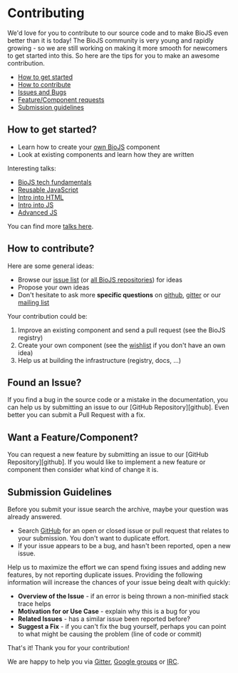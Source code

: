 # Contributing

We'd love for you to contribute to our source code and to make BioJS even better than it is
today! The BioJS community is very young and rapidly growing - so we are still working on making it more smooth for newcomers to get started into this. So here are the tips for you to make an awesome contribution.

 - [How to get started](#getstarted)
 - [How to contribute](#howto)
 - [Issues and Bugs](#issue)
 - [Feature/Component requests](#feature)
 - [Submission guidelines](#submission)

## <a name="getstarted"></a> How to get started?

* Learn how to create your [own BioJS][edu] component
* Look at existing components and learn how they are written

Interesting talks:

* [BioJS tech fundamentals](http://slides.biojs.net/ebi-tech-fundamentals-1/#/22)
* [Reusable JavaScript](https://docs.google.com/presentation/d/1XmLTOI066-mOKGgUe3ynr1LcSpJsfHrTo-u2YK1vVhc/)
* [Intro into HTML](http://slides.biojs.net/ebi-tech-fundamentals-2/#/)
* [Intro into JS](https://greenify.github.io/js-intro/#/)
* [Advanced JS](http://greenify.github.io/js-adv)

You can find more [talks here](https://github.com/biojs-edu/talks).

## <a name="howto"></a> How to contribute?

Here are some general ideas:

* Browse our [issue list][issue] (or [all BioJS repositories][issues_all]) for ideas
* Propose your own ideas
* Don't hesitate to ask more __specific questions__ on [github][issue_new], [gitter][gitter] or our [mailing list][groups]

Your contribution could be:

1. Improve an existing component and send a pull request (see the BioJS registry)
2. Create your own component (see the [wishlist][wishlist] if you don't have an own idea)
3. Help us at building the infrastructure (registry, docs, ...)

## <a name="issue"></a> Found an Issue?

If you find a bug in the source code or a mistake in the documentation, you can help us by
submitting an issue to our [GitHub Repository][github]. Even better you can submit a Pull Request
with a fix.

## <a name="feature"></a> Want a Feature/Component?

You can request a new feature by submitting an issue to our [GitHub Repository][github].  If you
would like to implement a new feature or component then consider what kind of change it is.

## <a name="submission"></a> Submission Guidelines

Before you submit your issue search the archive, maybe your question was already answered.

* Search [GitHub](https://github.com/biojs/biojs/issues?q=) for an open or closed issue or pull request
  that relates to your submission. You don't want to duplicate effort.
* If your issue appears to be a bug, and hasn't been reported, open a new issue.

Help us to maximize the effort we can spend fixing issues and adding new
features, by not reporting duplicate issues.  Providing the following information will increase the
chances of your issue being dealt with quickly:

* **Overview of the Issue** - if an error is being thrown a non-minified stack trace helps
* **Motivation for or Use Case** - explain why this is a bug for you
* **Related Issues** - has a similar issue been reported before?
* **Suggest a Fix** - if you can't fix the bug yourself, perhaps you can point to what might be
  causing the problem (line of code or commit)

That's it! Thank you for your contribution!

We are happy to help you via [Gitter][gitter], [Google groups][groups] or [IRC][irc].

[edu]: http://edu.biojs.net/categories/101_tutorial/index.html
[gitter]: https://gitter.im/biojs/biojs
[groups]: https://groups.google.com/forum/#!forum/biojs
[irc]: http://webchat.freenode.net/?channels=biojs 
[issue]: https://github.com/biojs/biojs/issues
[issue_new]: https://github.com/biojs/biojs/issues/new
[issues_all]: https://github.com/search?l=&o=desc&q=user%3Abiojs+state%3Aopen&ref=advsearch&s=created&type=Issues&utf8=%E2%9C%93 
[wishlist]: https://github.com/biojs/biojs/issues?q=is%3Aopen+is%3Aissue+label%3Awishlist
